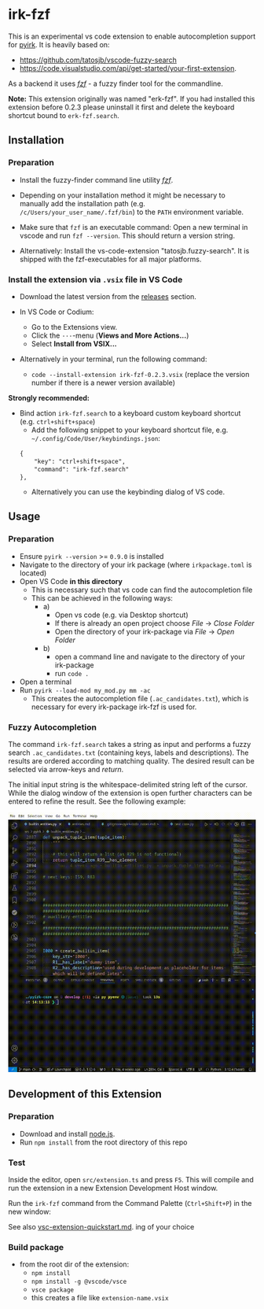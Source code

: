 # irk-fzf

This is an experimental vs code extension to enable autocompletion support for [pyirk](https://github.com/ackrep-org/pyirk-core).
It is heavily based on:

- <https://github.com/tatosjb/vscode-fuzzy-search>
- <https://code.visualstudio.com/api/get-started/your-first-extension>.

As a backend it uses [*fzf*](https://github.com/junegunn/fzf) - a fuzzy finder tool for the commandline.

**Note:** This extension originally was named "erk-fzf". If you had installed this extension before 0.2.3
please uninstall it first and delete the keyboard shortcut bound to `erk-fzf.search`.


## Installation

### Preparation

- Install the fuzzy-finder command line utility [*fzf*](https://github.com/junegunn/fzf?tab=readme-ov-file#installation).
- Depending on your installation method it might be necessary to manually add the installation path (e.g. `/c/Users/your_user_name/.fzf/bin`) to the `PATH` environment variable. 
- Make sure that `fzf` is an executable command: Open a new terminal in vscode and run `fzf --version`.
  This should return a version string.

- Alternatively: Install the vs-code-extension "tatosjb.fuzzy-search". It is shipped with the fzf-executables for all major platforms.

### Install the extension via `.vsix` file in VS Code

- Download the latest version from the [releases](releases) section.
- In VS Code or Codium:
    - Go to the Extensions view.
    - Click the `···`-menu (**Views and More Actions...**)
    - Select **Install from VSIX...**

- Alternatively in your terminal, run the following command:
    - `code --install-extension irk-fzf-0.2.3.vsix` (replace the version number if there is a newer version available)

**Strongly recommended:**

- Bind action `irk-fzf.search` to a keyboard custom keyboard shortcut (e.g. `ctrl+shift+space`)
    - Add the following snippet to your keyboard shortcut file, e.g. `~/.config/Code/User/keybindings.json`:
    ```
    {
        "key": "ctrl+shift+space",
        "command": "irk-fzf.search"
    },
    ```
    - Alternatively you can use the keybinding dialog of VS code.

## Usage

### Preparation

- Ensure `pyirk --version` >= `0.9.0` is installed
- Navigate to the directory of your irk package (where `irkpackage.toml` is located)
- Open VS Code **in this directory**
    - This is necessary such that vs code can find the autocompletion file
    - This can be achieved in the following ways:
        - a)
            - Open vs code (e.g. via Desktop shortcut)
            - If there is already an open project choose *File* → *Close Folder*
            - Open the directory of your irk-package via *File* → *Open Folder*
        - b)
            - open a command line and navigate to the directory of your irk-package
            - run `code .`
- Open a terminal
- Run `pyirk --load-mod my_mod.py mm -ac`
    - This creates the autocompletion file (`.ac_candidates.txt`), which is necessary for every irk-package irk-fzf is used for.


### Fuzzy Autocompletion

The command `irk-fzf.search` takes a string as input and performs a fuzzy search `.ac_candidates.txt` (containing keys, labels and descriptions).
The results are ordered according to matching quality. The desired result can be selected via arrow-keys and *return*.

The initial input string is the whitespace-delimited string left of the cursor. While the dialog window of the extension is open
further characters can be entered to refine the result. See the following example:

![](example1.gif)


## Development of this Extension

### Preparation

- Download and install [node.js](https://nodejs.org/en/download/).
- Run `npm install` from the root directory of this repo

### Test

Inside the editor, open `src/extension.ts` and press `F5`. This will compile and run the extension in a new Extension Development Host window.

Run the `irk-fzf` command from the Command Palette (`Ctrl+Shift+P`) in the new window:

See also [vsc-extension-quickstart.md](vsc-extension-quickstart.md).
ing of your choice


### Build package

- from the root dir of the extension:
    - `npm install`
    - `npm install -g @vscode/vsce`
    - `vsce package`
    - this creates a file like `extension-name.vsix`
